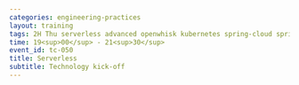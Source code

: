 ```yaml
---
categories: engineering-practices
layout: training
tags: 2H Thu serverless advanced openwhisk kubernetes spring-cloud spring-boot
time: 19<sup>00</sup> - 21<sup>30</sup>
event_id: tc-050
title: Serverless
subtitle: Technology kick-off
---
```

